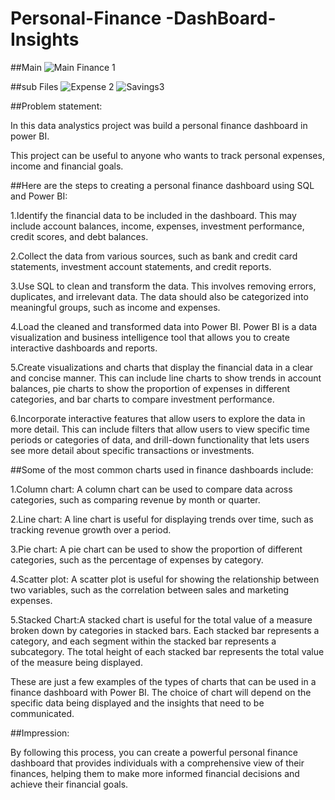 # Personal-Finance -DashBoard-Insights
##Main 
![Main Finance 1](https://user-images.githubusercontent.com/118765347/218947841-2f9357e5-394f-4fcf-b10d-afbbbd7f2f93.png)

##sub Files
![Expense 2](https://user-images.githubusercontent.com/118765347/218947929-acd05aa0-26f0-4570-8abc-b01e9040a1a8.png)
![Savings3](https://user-images.githubusercontent.com/118765347/218947971-3e8ffd32-6302-4047-884f-fa7643d490fa.png)


##Problem statement:

In this data analystics project was build a personal finance dashboard in power BI. 

This project can be useful to anyone who wants to track personal expenses, income and financial goals.

##Here are the steps to creating a personal finance dashboard using SQL and Power BI:

1.Identify the financial data to be included in the dashboard. This may include account balances, income, expenses, investment performance, credit scores, and debt balances.

2.Collect the data from various sources, such as bank and credit card statements, investment account statements, and credit reports.

3.Use SQL to clean and transform the data. This involves removing errors, duplicates, and irrelevant data. The data should also be categorized into meaningful groups, such as income and expenses.

4.Load the cleaned and transformed data into Power BI. Power BI is a data visualization and business intelligence tool that allows you to create interactive dashboards and reports.

5.Create visualizations and charts that display the financial data in a clear and concise manner. This can include line charts to show trends in account balances, pie charts to show the proportion of expenses in different categories, and bar charts to compare investment performance.

6.Incorporate interactive features that allow users to explore the data in more detail. This can include filters that allow users to view specific time periods or categories of data, and drill-down functionality that lets users see more detail about specific transactions or investments.


##Some of the most common charts used in finance dashboards include:

1.Column chart: A column chart can be used to compare data across categories, such as comparing revenue by month or quarter.

2.Line chart: A line chart is useful for displaying trends over time, such as tracking revenue growth over a period.

3.Pie chart: A pie chart can be used to show the proportion of different categories, such as the percentage of expenses by category.

4.Scatter plot: A scatter plot is useful for showing the relationship between two variables, such as the correlation between sales and marketing expenses.

5.Stacked Chart:A stacked chart is useful for the total value of a measure broken down by categories in stacked bars.
  Each stacked bar represents a category, and each segment within the stacked bar represents a subcategory. 
  The total height of each stacked bar represents the total value of the measure being displayed.

These are just a few examples of the types of charts that can be used in a finance dashboard with Power BI. The choice of chart will depend on the specific data being displayed and the insights that need to be communicated.

##Impression:

By following this process, you can create a powerful personal finance dashboard that provides individuals with a comprehensive view of their finances, helping them to make more informed financial decisions and achieve their financial goals.
